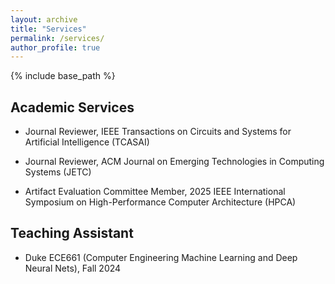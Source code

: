 ```yaml
---
layout: archive
title: "Services"
permalink: /services/
author_profile: true
---
```


{% include base_path %}

Academic Services
------

- Journal Reviewer, IEEE Transactions on Circuits and Systems for Artificial Intelligence (TCASAI)

- Journal Reviewer, ACM Journal on Emerging Technologies in Computing Systems (JETC)

- Artifact Evaluation Committee Member, 2025 IEEE International Symposium on High-Performance Computer Architecture (HPCA)

Teaching Assistant 
------

- Duke ECE661 (Computer Engineering Machine Learning and Deep Neural Nets), Fall 2024


